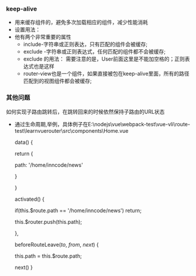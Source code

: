 ### keep-alive 

- 用来缓存组件的，避免多次加载相应的组件，减少性能消耗
- 设置用法： <keep-alive> <router-view/></keep-alive>
- 他有两个非常重要的属性
  - include-字符串或正则表达，只有匹配的组件会被缓存;
  - exclude -字符串或正则表达式，任何匹配的组件都不会被缓存;
  - exclude 的用法： <keep-alive exclude='proFile,User'></keep-alive>需要注意的是，User前面这里是不能加空格的；正则表达式也是这样
  - router-view也是一个组件，如果直接被包在keep-alive里面，所有的路径匹配到的视图组件都会被缓存;

### 其他问题 

如何实现子路由跳转后，在跳转回来的时候依然保持子路由的URL状态

- 通过生命周期,举例，具体例子在E:\nodejs\vue\webpack-test\vue-vli\route-test\learnvuerouter\src\components\Home.vue	

  data() {

  return {

  path: '/home/inncode/news'

  }

  }

  activated() {

    if(this.$route.path == '/home/inncode/news') return;

    this.$router.push(this.path);

  },

  beforeRouteLeave(*to*, *from*, *next*) {

    this.path = this.$route.path;

    next()
   }

